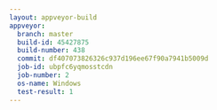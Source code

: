 ```yaml
---
layout: appveyor-build
appveyor:
  branch: master
  build-id: 45427875
  build-number: 438
  commit: df407073826326c937d196ee67f90a7941b5009d
  job-id: ubpfc6yqmosstcdn
  job-number: 2
  os-name: Windows
  test-result: 1
---
```

